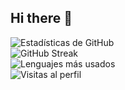 ## Hi there 👋

<!--
**Eduardo7125/Eduardo7125** is a ✨ _special_ ✨ repository because its `README.md` (this file) appears on your GitHub profile.

Here are some ideas to get you started:

- 🔭 I’m currently working on ...
- 🌱 I’m currently learning ...
- 👯 I’m looking to collaborate on ...
- 🤔 I’m looking for help with ...
- 💬 Ask me about ...
- 📫 How to reach me: ...
- 😄 Pronouns: ...
- ⚡ Fun fact: ...
-->
![Estadísticas de GitHub](https://github-readme-stats.vercel.app/api?username=Eduardo7125&show_icons=true)
<br/>
![GitHub Streak](https://github-readme-streak-stats.herokuapp.com/?user=Eduardo7125)
<br/>
![Lenguajes más usados](https://github-readme-stats.vercel.app/api/top-langs/?username=Eduardo7125&layout=compact)
<br/>
![Visitas al perfil](https://visitor-badge.glitch.me/badge?page_id=Eduardo7125.visitor-badge)
